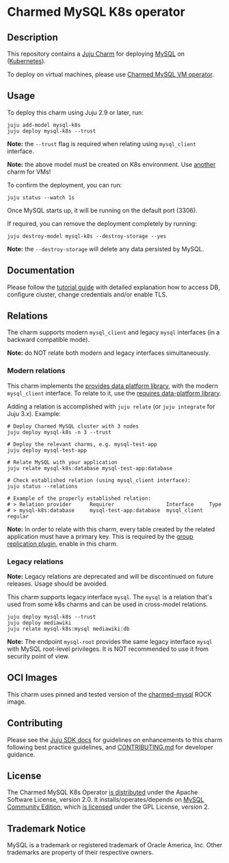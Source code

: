 # Charmed MySQL K8s operator

## Description

This repository contains a [Juju Charm](https://charmhub.io/mysql-k8s) for deploying [MySQL](https://www.mysql.com/) on ([Kubernetes](https://microk8s.io/)).

To deploy on virtual machines, please use [Charmed MySQL VM operator](https://charmhub.io/mysql).

## Usage

To deploy this charm using Juju 2.9 or later, run:

```shell
juju add-model mysql-k8s
juju deploy mysql-k8s --trust
```

**Note:** the `--trust` flag is required when relating using `mysql_client` interface.

**Note:** the above model must be created on K8s environment. Use [another](https://charmhub.io/mysql) charm for VMs!

To confirm the deployment, you can run:

```shell
juju status --watch 1s
```

Once MySQL starts up, it will be running on the default port (3306).

If required, you can remove the deployment completely by running:

```shell
juju destroy-model mysql-k8s --destroy-storage --yes
```

**Note:** the `--destroy-storage` will delete any data persisted by MySQL.

## Documentation

Please follow the [tutorial guide](https://discourse.charmhub.io/t/charmed-mysql-k8s-tutorial-overview/9677) with detailed explanation how to access DB, configure cluster, change credentials and/or enable TLS.

## Relations

The charm supports modern `mysql_client` and legacy `mysql` interfaces (in a backward compatible mode).

**Note:** do NOT relate both modern and legacy interfaces simultaneously.


### Modern relations

This charm implements the [provides data platform library](https://charmhub.io/data-platform-libs/libraries/database_provides), with the modern `mysql_client` interface.
To relate to it, use the [requires data-platform library](https://charmhub.io/data-platform-libs/libraries/database_requires).

Adding a relation is accomplished with `juju relate` (or `juju integrate` for Juju 3.x). Example:

```shell
# Deploy Charmed MySQL cluster with 3 nodes
juju deploy mysql-k8s -n 3 --trust

# Deploy the relevant charms, e.g. mysql-test-app
juju deploy mysql-test-app

# Relate MySQL with your application
juju relate mysql-k8s:database mysql-test-app:database

# Check established relation (using mysql_client interface):
juju status --relations

# Example of the properly established relation:
# > Relation provider      Requirer                 Interface     Type
# > mysql-k8s:database     mysql-test-app:database  mysql_client  regular
```

**Note:** In order to relate with this charm, every table created by the related application must have a primary key. This is required by the [group replication plugin](https://dev.mysql.com/doc/refman/5.7/en/group-replication-requirements.html), enable in this charm.


### Legacy relations

**Note:** Legacy relations are deprecated and will be discontinued on future releases. Usage should be avoided.

This charm supports legacy interface `mysql`. The `mysql` is a relation that's used from some k8s charms and can be used in cross-model relations.

```shell
juju deploy mysql-k8s --trust
juju deploy mediawiki
juju relate mysql-k8s:mysql mediawiki:db
```

**Note:** The endpoint `mysql-root` provides the same legacy interface `mysql` with MySQL root-level privileges. It is NOT recommended to use it from security point of view.

## OCI Images

This charm uses pinned and tested version of the [charmed-mysql](https://github.com/canonical/charmed-mysql-rock/pkgs/container/charmed-mysql) ROCK image.

## Contributing

Please see the [Juju SDK docs](https://juju.is/docs/sdk) for guidelines on enhancements to this
charm following best practice guidelines, and [CONTRIBUTING.md](https://github.com/canonical/mysql-k8s-operator/blob/main/CONTRIBUTING.md) for developer guidance.

## License
The Charmed MySQL K8s Operator [is distributed](https://github.com/canonical/mysql-k8s-operator/blob/main/LICENSE) under the Apache Software License, version 2.0.
It installs/operates/depends on [MySQL Community Edition](https://github.com/mysql/mysql-server), which [is licensed](https://github.com/mysql/mysql-server/blob/8.0/LICENSE) under the GPL License, version 2.

## Trademark Notice
MySQL is a trademark or registered trademark of Oracle America, Inc.
Other trademarks are property of their respective owners.
